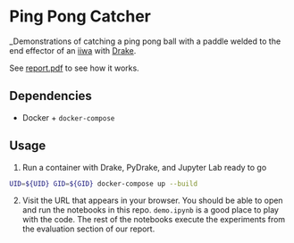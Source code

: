 # Ping Pong Catcher

_Demonstrations of catching a ping pong ball with a paddle welded to the end effector of an [iiwa](https://www.kuka.com/en-us/products/robotics-systems/industrial-robots/lbr-iiwa) with [Drake](https://drake.mit.edu/).

See [report.pdf](./report.pdf) to see how it works.

## Dependencies

* Docker + `docker-compose`

## Usage

1. Run a container with Drake, PyDrake, and Jupyter Lab ready to go
```sh
UID=${UID} GID=${GID} docker-compose up --build
```

2. Visit the URL that appears in your browser. You should be able to open and run the notebooks in this repo. `demo.ipynb` is a good place to play with the code. The rest of the notebooks execute the experiments from the evaluation section of our report.
